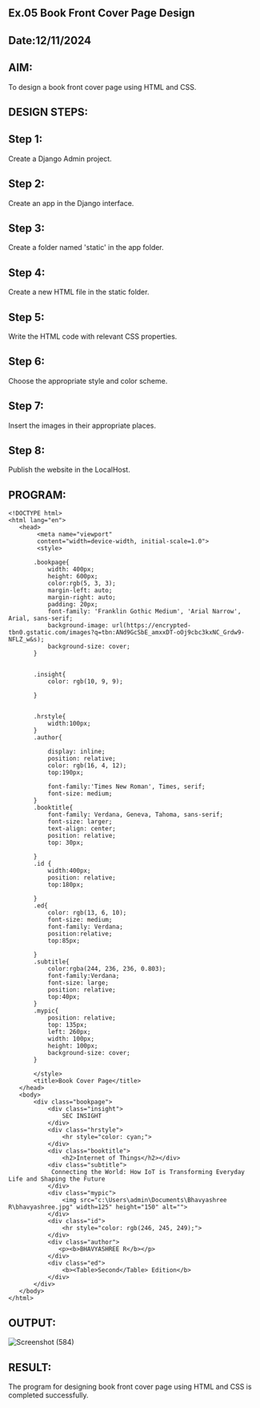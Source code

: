 ## Ex.05 Book Front Cover Page Design
## Date:12/11/2024
## AIM:
To design a book front cover page using HTML and CSS.

## DESIGN STEPS:
## Step 1:
Create a Django Admin project.
## Step 2:
Create an app in the Django interface.
## Step 3:
Create a folder named 'static' in the app folder.
## Step 4:
Create a new HTML file in the static folder.
## Step 5:
Write the HTML code with relevant CSS properties.
## Step 6:
Choose the appropriate style and color scheme.
## Step 7:
Insert the images in their appropriate places.
## Step 8:
Publish the website in the LocalHost.

## PROGRAM:
```
<!DOCTYPE html>
<html lang="en">
   <head>
        <meta name="viewport" 
        content="width=device-width, initial-scale=1.0">
        <style>

       .bookpage{
           width: 400px;
           height: 600px;
           color:rgb(5, 3, 3);
           margin-left: auto;
           margin-right: auto;
           padding: 20px;
           font-family: 'Franklin Gothic Medium', 'Arial Narrow', Arial, sans-serif;
           background-image: url(https://encrypted-tbn0.gstatic.com/images?q=tbn:ANd9GcSbE_amxxDT-oOj9cbc3kxNC_Grdw9-NFLZ_w&s);
           background-size: cover;
       }
           

       .insight{
           color: rgb(10, 9, 9);

       }

       
       .hrstyle{
           width:100px;
       }
       .author{
       
           display: inline;
           position: relative;
           color: rgb(16, 4, 12);
           top:190px;
           
           font-family:'Times New Roman', Times, serif;
           font-size: medium;
       }
       .booktitle{
           font-family: Verdana, Geneva, Tahoma, sans-serif;
           font-size: larger;
           text-align: center;
           position: relative;
           top: 30px;
       
       }
       .id {
           width:400px;
           position: relative;
           top:180px;
           
       }
       .ed{
           color: rgb(13, 6, 10);
           font-size: medium;
           font-family: Verdana;
           position:relative;
           top:85px;

       }
       .subtitle{
           color:rgba(244, 236, 236, 0.803);
           font-family:Verdana;
           font-size: large;
           position: relative;
           top:40px;
       }
       .mypic{
           position: relative;
           top: 135px;
           left: 260px;
           width: 100px;
           height: 100px;
           background-size: cover;
       }
       
       </style>
       <title>Book Cover Page</title>
   </head>
   <body>
       <div class="bookpage">
           <div class="insight">
               SEC INSIGHT
           </div>
           <div class="hrstyle">
               <hr style="color: cyan;">
           </div>
           <div class="booktitle">
               <h2>Internet of Things</h2></div>
           <div class="subtitle">
            Connecting the World: How IoT is Transforming Everyday Life and Shaping the Future
           </div>
           <div class="mypic">
               <img src="c:\Users\admin\Documents\Bhavyashree R\bhavyashree.jpg" width=125" height="150" alt="">
           </div>
           <div class="id">
               <hr style="color: rgb(246, 245, 249);">
           </div>
           <div class="author">
              <p><b>BHAVYASHREE R</b></p>
           </div>
           <div class="ed">
               <b><Table>Second</Table> Edition</b>
           </div>
       </div>
   </body>
</html>
```
## OUTPUT:
![Screenshot (584)](https://github.com/user-attachments/assets/9f062739-b70c-4c9e-a3db-12467baadf56)


## RESULT:
The program for designing book front cover page using HTML and CSS is completed successfully.

